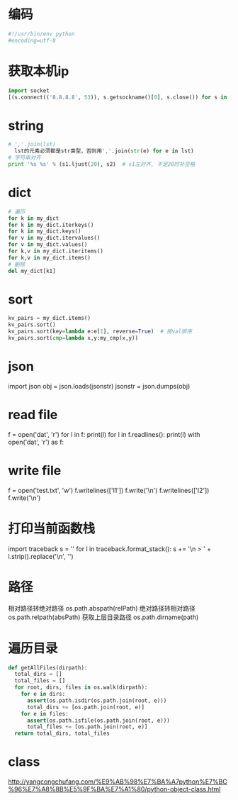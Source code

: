 # 编码
```py
#!/usr/bin/env python
#encoding=utf-8
```


# 获取本机ip
```py
import socket
[(s.connect(('8.8.8.8', 53)), s.getsockname()[0], s.close()) for s in [socket.socket(socket.AF_INET, socket.SOCK_DGRAM)]][0][1]
```


# string
```py
# ','.join(lst)
  lst的元素必须都是str类型，否则用','.join(str(e) for e in lst)
# 字符串对齐
print '%s %s' % (s1.ljust(20), s2)  # s1左对齐, 不足20时补空格
```


# dict
```py
# 遍历
for k in my_dict
for k in my_dict.iterkeys()
for k in my_dict.keys()
for v in my_dict.itervalues()
for v in my_dict.values()
for k,v in my_dict.iteritems()
for k,v in my_dict.items()
# 删除
del my_dict[k1]
```


# sort
```py
kv_pairs = my_dict.items()
kv_pairs.sort()
kv_pairs.sort(key=lambda e:e[1], reverse=True)  # 按val排序
kv_pairs.sort(cmp=lambda x,y:my_cmp(x,y))
```


# json
import json
obj = json.loads(jsonstr)
jsonstr = json.dumps(obj)


# read file
f = open('dat', 'r')
for l in f:
  print(l)
for l in f.readlines():
  print(l)
with open('dat', 'r') as f:

# write file
f = open('test.txt', 'w')
f.writelines(['l1'])
f.write('\n')
f.writelines(['l2'])
f.write('\n')


# 打印当前函数栈
import traceback
s = ''
for l in traceback.format_stack():
  s += '\n  > ' + l.strip().replace('\n', '')


# 路径
相对路径转绝对路径
  os.path.abspath(relPath)
绝对路径转相对路径
  os.path.relpath(absPath)
获取上层目录路径
  os.path.dirname(path)


# 遍历目录
```py
def getAllFiles(dirpath):
  total_dirs = []
  total_files = []
  for root, dirs, files in os.walk(dirpath):
    for e in dirs:
      assert(os.path.isdir(os.path.join(root, e)))
      total_dirs += [os.path.join(root, e)]
    for e in files:
      assert(os.path.isfile(os.path.join(root, e)))
      total_files += [os.path.join(root, e)]
  return total_dirs, total_files
```


# class
http://yangcongchufang.com/%E9%AB%98%E7%BA%A7python%E7%BC%96%E7%A8%8B%E5%9F%BA%E7%A1%80/python-object-class.html